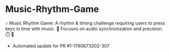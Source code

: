 # Music-Rhythm-Game
🎶 Music Rhythm Game: A rhythm &amp; timing challenge requiring users to press keys in time with music. 🥁 Focuses on audio synchronization and precision. ⏱️ 🎵


- Automated update for PR #1-1760673302-307
